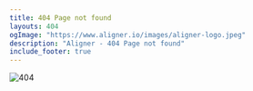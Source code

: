 ```yaml
---
title: 404 Page not found
layouts: 404
ogImage: "https://www.aligner.io/images/aligner-logo.jpeg"
description: "Aligner - 404 Page not found"
include_footer: true
---
```


![404](/images/404.svg)
